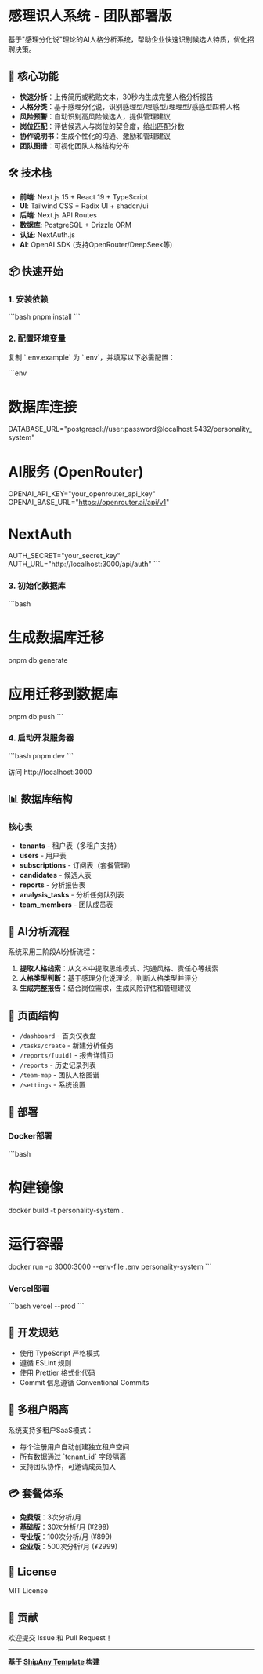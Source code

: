 # 感理识人系统 - 团队部署版

基于"感理分化说"理论的AI人格分析系统，帮助企业快速识别候选人特质，优化招聘决策。

## 🎯 核心功能

- **快速分析**：上传简历或粘贴文本，30秒内生成完整人格分析报告
- **人格分类**：基于感理分化说，识别感理型/理感型/理理型/感感型四种人格
- **风险预警**：自动识别高风险候选人，提供管理建议
- **岗位匹配**：评估候选人与岗位的契合度，给出匹配分数
- **协作说明书**：生成个性化的沟通、激励和管理建议
- **团队图谱**：可视化团队人格结构分布

## 🛠️ 技术栈

- **前端**: Next.js 15 + React 19 + TypeScript
- **UI**: Tailwind CSS + Radix UI + shadcn/ui
- **后端**: Next.js API Routes
- **数据库**: PostgreSQL + Drizzle ORM
- **认证**: NextAuth.js
- **AI**: OpenAI SDK (支持OpenRouter/DeepSeek等)

## 📦 快速开始

### 1. 安装依赖

\`\`\`bash
pnpm install
\`\`\`

### 2. 配置环境变量

复制 \`.env.example\` 为 \`.env\`，并填写以下必需配置：

\`\`\`env
# 数据库连接
DATABASE_URL="postgresql://user:password@localhost:5432/personality_system"

# AI服务 (OpenRouter)
OPENAI_API_KEY="your_openrouter_api_key"
OPENAI_BASE_URL="https://openrouter.ai/api/v1"

# NextAuth
AUTH_SECRET="your_secret_key"
AUTH_URL="http://localhost:3000/api/auth"
\`\`\`

### 3. 初始化数据库

\`\`\`bash
# 生成数据库迁移
pnpm db:generate

# 应用迁移到数据库
pnpm db:push
\`\`\`

### 4. 启动开发服务器

\`\`\`bash
pnpm dev
\`\`\`

访问 http://localhost:3000

## 📊 数据库结构

### 核心表

- **tenants** - 租户表（多租户支持）
- **users** - 用户表
- **subscriptions** - 订阅表（套餐管理）
- **candidates** - 候选人表
- **reports** - 分析报告表
- **analysis_tasks** - 分析任务队列表
- **team_members** - 团队成员表

## 🔑 AI分析流程

系统采用三阶段AI分析流程：

1. **提取人格线索**：从文本中提取思维模式、沟通风格、责任心等线索
2. **人格类型判断**：基于感理分化说理论，判断人格类型并评分
3. **生成完整报告**：结合岗位需求，生成风险评估和管理建议

## 🎨 页面结构

- `/dashboard` - 首页仪表盘
- `/tasks/create` - 新建分析任务
- `/reports/[uuid]` - 报告详情页
- `/reports` - 历史记录列表
- `/team-map` - 团队人格图谱
- `/settings` - 系统设置

## 🚀 部署

### Docker部署

\`\`\`bash
# 构建镜像
docker build -t personality-system .

# 运行容器
docker run -p 3000:3000 --env-file .env personality-system
\`\`\`

### Vercel部署

\`\`\`bash
vercel --prod
\`\`\`

## 📝 开发规范

- 使用 TypeScript 严格模式
- 遵循 ESLint 规则
- 使用 Prettier 格式化代码
- Commit 信息遵循 Conventional Commits

## 🔐 多租户隔离

系统支持多租户SaaS模式：

- 每个注册用户自动创建独立租户空间
- 所有数据通过 \`tenant_id\` 字段隔离
- 支持团队协作，可邀请成员加入

## 💳 套餐体系

- **免费版**：3次分析/月
- **基础版**：30次分析/月 (¥299)
- **专业版**：100次分析/月 (¥899)
- **企业版**：500次分析/月 (¥2999)

## 📄 License

MIT License

## 🤝 贡献

欢迎提交 Issue 和 Pull Request！

---

**基于 [ShipAny Template](https://shipany.ai) 构建**
